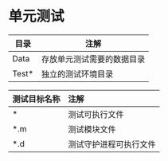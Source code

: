 # 单元测试

| 目录    | 注解            |
|-------|---------------|
| Data  | 存放单元测试需要的数据目录 |
| Test* | 独立的测试环境目录     |

| 测试目标名称 | 注解          |
|:-------|:------------|
| *      | 测试可执行文件     |
| *.m    | 测试模块文件      |
| *.d    | 测试守护进程可执行文件 |